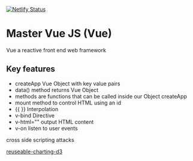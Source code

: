 [![Netlify Status](https://api.netlify.com/api/v1/badges/ee0f7edd-649a-4efa-8f31-fefb31423e66/deploy-status)](https://app.netlify.com/sites/boring-swartz-72b48b/deploys)
# Master Vue JS (Vue)
Vue a reactive front end web framework  

## Key features 
- createApp Vue Object with key value pairs
- data() method returns Vue Object
- methods are functions that can be called inside our Object createApp
- mount method to control HTML using an id
- {{ }} Interpolation
- v-bind Directive
- v-html="" output HTML content 
- v-on listen to user events 

cross side scripting attacks 

[reuseable-charting-d3](https://www.vuescript.com/reuseable-charting-d3/)
